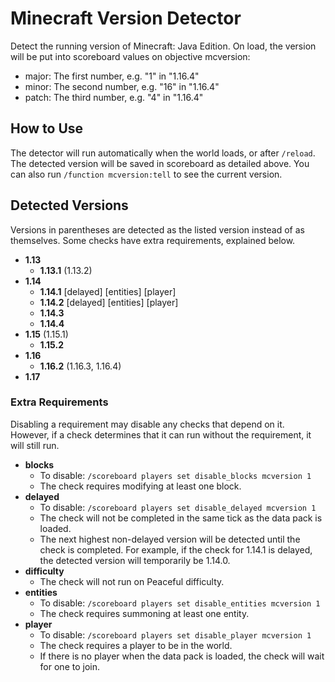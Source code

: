 # Minecraft Version Detector

Detect the running version of Minecraft: Java Edition. On load, the version will be put into scoreboard values on objective mcversion:
- major: The first number, e.g. "1" in "1.16.4"
- minor: The second number, e.g. "16" in "1.16.4"
- patch: The third number, e.g. "4" in "1.16.4"

## How to Use

The detector will run automatically when the world loads, or after `/reload`. The detected version will be saved in scoreboard as detailed above. You can also run `/function mcversion:tell` to see the current version.

## Detected Versions

Versions in parentheses are detected as the listed version instead of as themselves. Some checks have extra requirements, explained below.

- **1.13**
  - **1.13.1** (1.13.2)
- **1.14**
  - **1.14.1** \[delayed\] \[entities\] \[player\]
  - **1.14.2** \[delayed\] \[entities\] \[player\]
  - **1.14.3**
  - **1.14.4**
- **1.15** (1.15.1)
  - **1.15.2**
- **1.16**
  - **1.16.2** (1.16.3, 1.16.4)
- **1.17**

### Extra Requirements

Disabling a requirement may disable any checks that depend on it. However, if a check determines that it can run without the requirement, it will still run.

- **blocks**
  - To disable: `/scoreboard players set disable_blocks mcversion 1`
  - The check requires modifying at least one block.
- **delayed**
  - To disable: `/scoreboard players set disable_delayed mcversion 1`
  - The check will not be completed in the same tick as the data pack is loaded.
  - The next highest non-delayed version will be detected until the check is completed. For example, if the check for 1.14.1 is delayed, the detected version will temporarily be 1.14.0.
- **difficulty**
  - The check will not run on Peaceful difficulty.
- **entities**
  - To disable: `/scoreboard players set disable_entities mcversion 1`
  - The check requires summoning at least one entity.
- **player**
  - To disable: `/scoreboard players set disable_player mcversion 1`
  - The check requires a player to be in the world.
  - If there is no player when the data pack is loaded, the check will wait for one to join.

